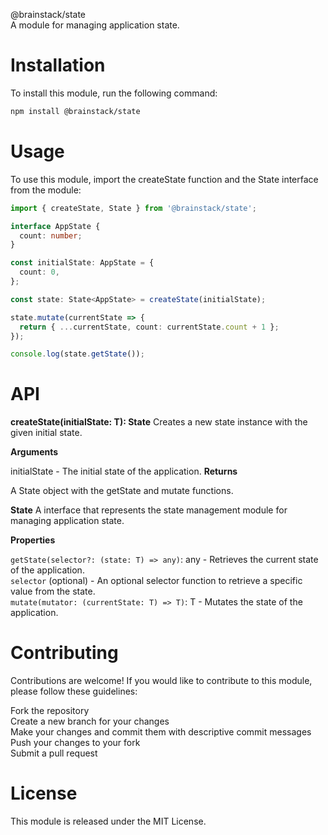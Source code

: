 @brainstack/state  
A module for managing application state.

# Installation
To install this module, run the following command:
```bash
npm install @brainstack/state
```
# Usage 
To use this module, import the createState function and the State interface from the module:
```typescript
import { createState, State } from '@brainstack/state';

interface AppState {
  count: number;
}

const initialState: AppState = {
  count: 0,
};

const state: State<AppState> = createState(initialState);

state.mutate(currentState => {
  return { ...currentState, count: currentState.count + 1 };
});

console.log(state.getState());
```

# API
**createState(initialState: T): State<T>**
Creates a new state instance with the given initial state.

**Arguments**

initialState - The initial state of the application.
**Returns**

A State<T> object with the getState and mutate functions.

**State<T>**
A interface that represents the state management module for managing application state.

**Properties**

`getState(selector?: (state: T) => any)`: any - Retrieves the current state of the application.  
`selector` (optional) - An optional selector function to retrieve a specific value from the state.  
`mutate(mutator: (currentState: T) => T)`: T - Mutates the state of the application.  

# Contributing
Contributions are welcome! If you would like to contribute to this module, please follow these guidelines:

Fork the repository  
Create a new branch for your changes  
Make your changes and commit them with descriptive commit messages  
Push your changes to your fork  
Submit a pull request  

# License
This module is released under the MIT License.